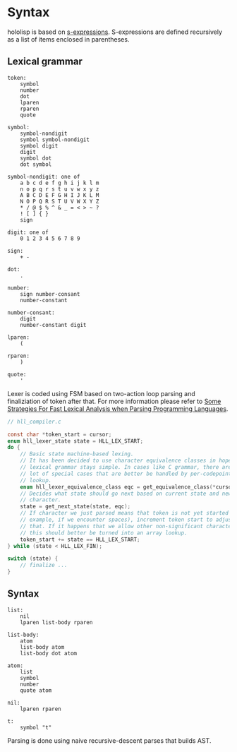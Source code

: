 # Syntax

hololisp is based on [s-expressions](https://en.wikipedia.org/wiki/S-expression). S-expressions are defined recursively as a list of items enclosed in parentheses.

## Lexical grammar

```
token:
    symbol
    number
    dot
    lparen
    rparen
    quote
    
symbol:
    symbol-nondigit
    symbol symbol-nondigit
    symbol digit
    digit
    symbol dot
    dot symbol
    
symbol-nondigit: one of
    a b c d e f g h i j k l m
    n o p q r s t u v w x y z
    A B C D E F G H I J K L M
    N O P Q R S T U V W X Y Z
    * / @ $ % ^ & _ = < > ~ ? 
    ! [ ] { } 
    sign
   
digit: one of
    0 1 2 3 4 5 6 7 8 9 
    
sign:
    + -
    
dot: 
    .
    
number:
    sign number-consant
    number-constant
    
number-consant:
    digit 
    number-constant digit
   
lparen:
    (
    
rparen:
    )
    
quote:
    '
```

Lexer is coded using FSM based on two-action loop parsing and finaliziation of token after that. For more information please refer to [Some Strategies For Fast Lexical Analysis when Parsing Programming Languages](https://nothings.org/computer/lexing.html).

```c
// hll_compiler.c

const char *token_start = cursor;
enum hll_lexer_state state = HLL_LEX_START;
do {
    // Basic state machine-based lexing.
    // It has been decided to use character equivalence classes in hope that
    // lexical grammar stays simple. In cases like C grammar, there are a
    // lot of special cases that are better be handled by per-codepoint
    // lookup.
    enum hll_lexer_equivalence_class eqc = get_equivalence_class(*cursor++);
    // Decides what state should go next based on current state and new
    // character.
    state = get_next_state(state, eqc);
    // If character we just parsed means that token is not yet started (for
    // example, if we encounter spaces), increment token start to adjust for
    // that. If it happens that we allow other non-significant characters,
    // this should better be turned into an array lookup.
    token_start += state == HLL_LEX_START;
} while (state < HLL_LEX_FIN);

switch (state) {
    // finalize ...
}
```

## Syntax

```
list:
    nil
    lparen list-body rparen
    
list-body:
    atom
    list-body atom
    list-body dot atom
    
atom:
    list
    symbol
    number
    quote atom
    
nil:
    lparen rparen
    
t:
    symbol "t"
```

Parsing is done using naive recursive-descent parses that builds AST.


